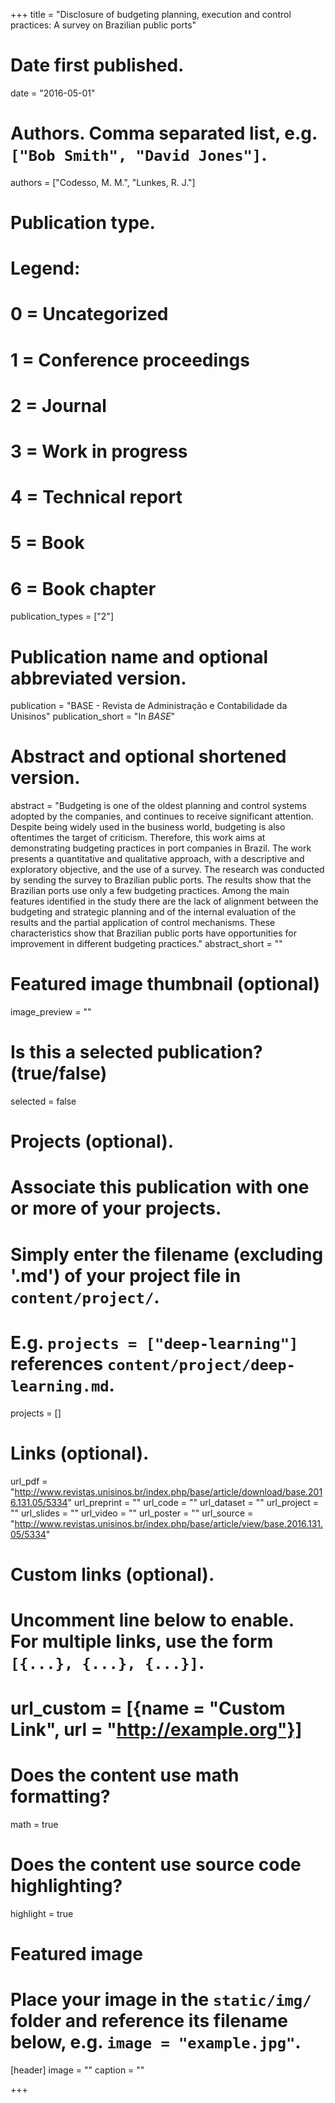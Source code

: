 +++
title = "Disclosure of budgeting planning, execution and control practices: A survey on Brazilian public ports"

# Date first published.
date = "2016-05-01"

# Authors. Comma separated list, e.g. `["Bob Smith", "David Jones"]`.
authors = ["Codesso, M. M.", "Lunkes, R. J."]

# Publication type.
# Legend:
# 0 = Uncategorized
# 1 = Conference proceedings
# 2 = Journal
# 3 = Work in progress
# 4 = Technical report
# 5 = Book
# 6 = Book chapter
publication_types = ["2"]

# Publication name and optional abbreviated version.
publication = "BASE - Revista de Administração e Contabilidade da Unisinos"
publication_short = "In *BASE*"

# Abstract and optional shortened version.
abstract = "Budgeting is one of the oldest planning and control systems adopted by the companies, and continues to receive significant attention. Despite being widely used in the business world, budgeting is also oftentimes the target of criticism. Therefore, this work aims at demonstrating budgeting practices in port companies in Brazil. The work presents a quantitative and qualitative approach, with a descriptive and exploratory objective, and the use of a survey. The research was conducted by sending the survey to Brazilian public ports. The results show that the Brazilian ports use only a few budgeting practices. Among the main features identified in the study there are the lack of alignment between the budgeting and strategic planning and of the internal evaluation of the results and the partial application of control mechanisms. These characteristics show that Brazilian public ports have opportunities for improvement in different budgeting practices."
abstract_short = ""

# Featured image thumbnail (optional)
image_preview = ""

# Is this a selected publication? (true/false)
selected = false

# Projects (optional).
#   Associate this publication with one or more of your projects.
#   Simply enter the filename (excluding '.md') of your project file in `content/project/`.
#   E.g. `projects = ["deep-learning"]` references `content/project/deep-learning.md`.
projects = []

# Links (optional).
url_pdf = "http://www.revistas.unisinos.br/index.php/base/article/download/base.2016.131.05/5334"
url_preprint = ""
url_code = ""
url_dataset = ""
url_project = ""
url_slides = ""
url_video = ""
url_poster = ""
url_source = "http://www.revistas.unisinos.br/index.php/base/article/view/base.2016.131.05/5334"

# Custom links (optional).
#   Uncomment line below to enable. For multiple links, use the form `[{...}, {...}, {...}]`.
# url_custom = [{name = "Custom Link", url = "http://example.org"}]

# Does the content use math formatting?
math = true

# Does the content use source code highlighting?
highlight = true

# Featured image
# Place your image in the `static/img/` folder and reference its filename below, e.g. `image = "example.jpg"`.
[header]
image = ""
caption = ""

+++